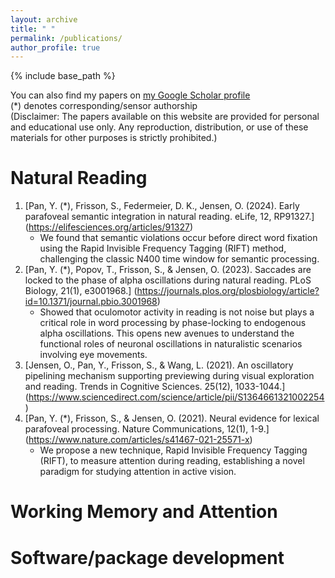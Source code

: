 ```yaml
---
layout: archive
title: " "
permalink: /publications/
author_profile: true
---
```


{% include base_path %}


You can also find my papers on [my Google Scholar profile](https://scholar.google.com/citations?user=UAtOWA4AAAAJ&hl=en)  
(*) denotes corresponding/sensor authorship  
(Disclaimer: The papers available on this website are provided for personal and educational use only. Any reproduction, distribution, or use of these materials for other purposes is strictly prohibited.)  


Natural Reading
======
1. [Pan, Y. (*), Frisson, S., Federmeier, D. K., Jensen, O. (2024). Early parafoveal semantic integration in natural reading. eLife, 12, RP91327.]
   (https://elifesciences.org/articles/91327)
    * We found that semantic violations occur before direct word fixation using the Rapid Invisible Frequency Tagging (RIFT) method, challenging the classic N400 time window for semantic processing.
1.  [Pan, Y. (*), Popov, T., Frisson, S., & Jensen, O. (2023). Saccades are locked to the phase of alpha oscillations during natural reading. PLoS Biology, 21(1), e3001968.]
   (https://journals.plos.org/plosbiology/article?id=10.1371/journal.pbio.3001968)
    * Showed that oculomotor activity in reading is not noise but plays a critical role in word processing by phase-locking to endogenous alpha oscillations. This opens new avenues to understand the functional roles of neuronal oscillations in naturalistic scenarios involving eye movements.
1.  [Jensen, O., Pan, Y., Frisson, S., & Wang, L. (2021). An oscillatory pipelining mechanism supporting previewing during visual exploration and reading. Trends in Cognitive Sciences. 25(12), 1033-1044.]
   (https://www.sciencedirect.com/science/article/pii/S1364661321002254)
1.  [Pan, Y. (*), Frisson, S., & Jensen, O. (2021). Neural evidence for lexical parafoveal processing. Nature Communications, 12(1), 1-9.]
   (https://www.nature.com/articles/s41467-021-25571-x)
    * We propose a new technique, Rapid Invisible Frequency Tagging (RIFT), to measure attention during reading, establishing a novel paradigm for studying attention in active vision.


Working Memory and Attention
======


Software/package development
======
